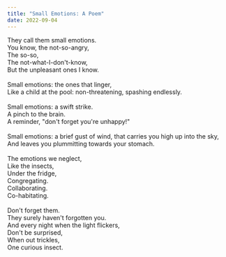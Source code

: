 ```yaml
---
title: "Small Emotions: A Poem"
date: 2022-09-04
---
```

They call them small emotions.<br>
You know, the not-so-angry,<br>
The so-so,<br>
The not-what-I-don't-know,<br>
But the unpleasant ones I know.
<br><br>
Small emotions: the ones that linger,<br>
Like a child at the pool: non-threatening, spashing endlessly.
<br><br>
Small emotions: a swift strike.<br>
A pinch to the brain.<br>
A reminder, "don't forget you're unhappy!"
<br><br>
Small emotions: a brief gust of wind, that carries you high up into the sky,<br>
And leaves you plummitting towards your stomach.
<br><br>
The emotions we neglect,<br>
Like the insects,<br>
Under the fridge,<br>
Congregating.<br>
Collaborating.<br>
Co-habitating.
<br><br>
Don't forget them.<br>
They surely haven't forgotten you.<br>
And every night when the light flickers,<br>
Don't be surprised,<br>
When out trickles,<br>
One curious insect.
<br><br>